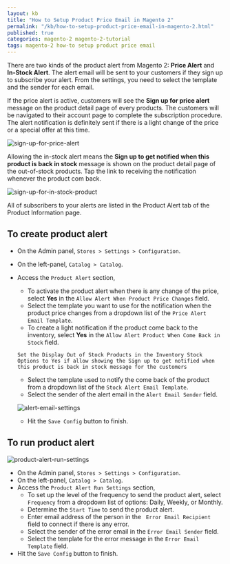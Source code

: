 ```yaml
---
layout: kb
title: "How to Setup Product Price Email in Magento 2"
permalink: "/kb/how-to-setup-product-price-email-in-magento-2.html"
published: true
categories: magento-2 magento-2-tutorial
tags: magento-2 how-to setup product price email
---
```


There are two kinds of the product alert from Magento 2: **Price Alert** and **In-Stock Alert**. The alert email will be sent to your customers if they sign up to subscribe your alert. From the settings, you need to select the template and the sender for each email. 

If the price alert is active, customers will see the **Sign up for price alert** message on the product detail page of every products. The customers will be navigated to their account page to complete the subscription procedure. The alert notification is definitely sent if there is a light change of the price or a special offer at this time.

![sign-up-for-price-alert](https://lh5.googleusercontent.com/yilGF4RxfkE_zXJ_8R1BKZbbPAKuu_pzQ5ELAJZRMx6PyJe3oi6kASWUGcooho7kSQuuyrZT7-laKhTC_3qDNtSzLo7TaLdhJUop6pCmhmJtuVvd3lqhuRnf26N3RD-kVT8MqKTU)

Allowing the in-stock alert means the **Sign up to get notified when this product is back in stock** message is shown on the product detail page of the out-of-stock products. Tap the link to receiving the notification whenever the product com back. 

![sign-up-for-in-stock-product](https://lh4.googleusercontent.com/nsvzc91j0hvbJ-AMtg0rXrXgtBQJ5i9HHsJx1i8nHNhR-igWENj56Y7anPFBBt_uyQIbG0CoscbG_GJP4I72DH9lep9DDxXn8zL4c_yzA8rZdbkuMLsIsBYKcdVIwU9bXpqexDWE)

All of subscribers to your alerts are listed in the Product Alert tab of the Product Information page.

## To create product alert

* On the Admin panel, `Stores > Settings > Configuration`.
* On the left-panel, `Catalog > Catalog`.
* Access the `Product Alert` section,
  * To activate the product alert when there is any change of the price, select **Yes** in the `Allow Alert When Product Price Changes` field.
  * Select the template you want to use for the notification when the product price changes from a dropdown list of the `Price Alert Email Template`.
  * To create a light notification if the product come back to the inventory, select **Yes** in the `Allow Alert Product When Come Back in Stock` field.
  
  ~~~
  Set the Display Out of Stock Products in the Inventory Stock Options to Yes if allow showing the Sign up to get notified when this product is back in stock message for the customers
  ~~~
 
  * Select the template used to notify the come back of the product from a dropdown list of the `Stock Alert Email Template`.
  * Select the sender of the alert email in the `Alert Email Sender` field.
  
  ![alert-email-settings](https://lh3.googleusercontent.com/wurkmrkBFmo4RAgsEdj3sfcKRK7OsXrJJO0Hk1hFLD88VmYaskgUrq3j6OFQFQm3Nq-HkPIUN7w4qeiBkjtgtvGygwKvkX5ZYKDY5IFrGJSca1kOjIGjmlFqjcrWloCJEsskwz8y)
  
  * Hit the `Save Config` button to finish.
  
## To run product alert

![product-alert-run-settings](https://lh4.googleusercontent.com/i2D6MSK45jX_oYPuk8Tu6TWVjtHrU4VRV-Z51MDweG6dWNnz5kPHzHK07taBcExKUJ_ewFXpEExQTJcOZgChD55H8sJ-xloq8zeCkC24C5fS64cy1iHMiugcG4S6_jLWGrX-anAS)

* On the Admin panel, `Stores > Settings > Configuration`.
* On the left-panel, `Catalog > Catalog`.
* Access the `Product Alert Run Settings` section,
  * To set up the level of the frequency to send the product alert, select `Frequency` from a dropdown list of options: Daily, Weekly, or Monthly.
  * Determine the `Start Time` to send the product alert.
  * Enter email address of the person in the ` Error Email Recipient` field to connect if there is any error.
  * Select the sender of the error email in the `Error Email Sender` field.
  * Select the template for the error message in the `Error Email Template` field.
* Hit the `Save Config` button to finish.
